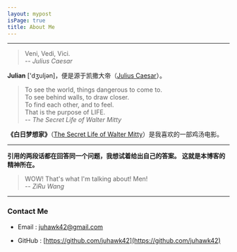 ```yaml
---
layout: mypost
isPage: true
title: About Me
---
```


---
> Veni, Vedi, Vici.  
-- *Julius Caesar*   

**Julian** ['dʒuljən]，便是源于凯撒大帝（[Julius Caesar](https://en.wikipedia.org/wiki/Julius_Caesar)）。


> To see the world, things dangerous to come to.    
> To see behind walls, to draw closer.    
> To find each other, and to feel.      
> That is the purpose of LIFE.    
-- *The Secret Life of Walter Mitty*

**《白日梦想家》**（[The Secret Life of Walter Mitty](https://www.imdb.com/title/tt0359950/?ref_=nv_sr_1?ref_=nv_sr_1)）是我喜欢的一部鸡汤电影。


---
**引用的两段话都在回答同一个问题，我想试着给出自己的答案。** 
**这就是本博客的精神所在。** 

> WOW! That's what I'm talking about! Men!  
-- *ZiRu Wang*  


---
### Contact Me  

- Email : juhawk42@gmail.com

- GitHub : [https://github.com/juhawk42](https://github.com/juhawk42)

